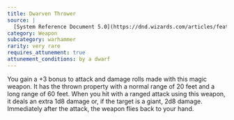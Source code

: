 ```yaml
---
title: Dwarven Thrower
source: |
  [System Reference Document 5.0](https://dnd.wizards.com/articles/features/systems-reference-document-srd)
category: Weapon
subcategory: warhammer
rarity: very rare
requires_attunement: true
attunement_conditions: by a dwarf
---
```


You gain a +3 bonus to attack and damage rolls made with this magic weapon. It has the thrown property with a normal range of 20 feet and a long range of 60 feet. When you hit with a ranged attack using this weapon, it deals an extra 1d8 damage or, if the target is a giant, 2d8 damage. Immediately after the attack, the weapon flies back to your hand.
